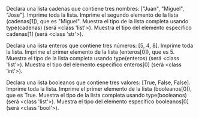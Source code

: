Declara una lista cadenas que contiene tres nombres: ["Juan", "Miguel", "Jose"].
Imprime toda la lista.
Imprime el segundo elemento de la lista (cadenas[1]), que es "Miguel".
Muestra el tipo de la lista completa usando type(cadenas) (será <class 'list'>).
Muestra el tipo del elemento específico cadenas[1] (será <class 'str'>).

Declara una lista enteros que contiene tres números: [5, 4, 8].
Imprime toda la lista.
Imprime el primer elemento de la lista (enteros[0]), que es 5.
Muestra el tipo de la lista completa usando type(enteros) (será <class 'list'>).
Muestra el tipo del elemento específico enteros[0] (será <class 'int'>).

Declara una lista booleanos que contiene tres valores: [True, False, False].
Imprime toda la lista.
Imprime el primer elemento de la lista (booleanos[0]), que es True.
Muestra el tipo de la lista completa usando type(booleanos) (será <class 'list'>).
Muestra el tipo del elemento específico booleanos[0] (será <class 'bool'>).
